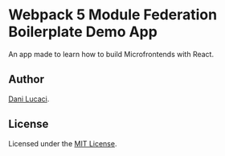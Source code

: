 # Webpack 5 Module Federation Boilerplate Demo App

An app made to learn how to build Microfrontends with React.

## Author

[Dani Lucaci](https://www.danilucaci.com/).

## License

Licensed under the [MIT License](./LICENSE).
